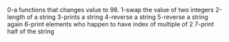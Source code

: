 0-a functions that changes value to 98.
1-swap the value of two integers
2-length of a string
3-prints a string
4-reverse a string
5-reverse a string again
6-print elements who happen to have index of multiple of 2
7-print half of the string
